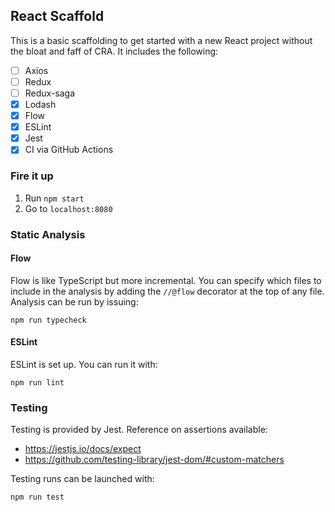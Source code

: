 ## React Scaffold
This is a basic scaffolding to get started with a new React project without the bloat and faff of CRA. It includes the following:
- [ ] Axios
- [ ] Redux
- [ ] Redux-saga
- [x] Lodash
- [x] Flow
- [x] ESLint
- [x] Jest
- [X] CI via GitHub Actions

### Fire it up
1. Run `npm start`
2. Go to `localhost:8080`

### Static Analysis
#### Flow
Flow is like TypeScript but more incremental. You can specify which files to include in the analysis by adding the `//@flow` decorator at the top of any file. Analysis can be run by issuing:
```shell
npm run typecheck
```

#### ESLint
ESLint is set up. You can run it with:
```shell
npm run lint
```

### Testing
Testing is provided by Jest.
Reference on assertions available:
- https://jestjs.io/docs/expect
- https://github.com/testing-library/jest-dom/#custom-matchers

Testing runs can be launched with:
```shell
npm run test
```
